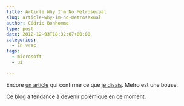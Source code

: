 ```yaml
---
title: Article Why I’m No Metrosexual
slug: article-why-im-no-metrosexual
author: Cédric Bonhomme
type: post
date: 2012-12-03T18:32:07+00:00
categories:
  - En vrac
tags:
  - microsoft
  - ui

---
```

Encore [un article][1] qui confirme ce que [je disais][2]. Metro est une bouse.

Ce blog a tendance à devenir polémique en ce moment.

 [1]: http://kyrobeshay.com/post/37101801643/why-im-no-metrosexual
 [2]: https://www.cedricbonhomme.org/2012/11/19/window-8/
